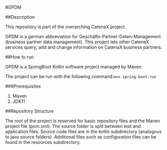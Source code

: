 #GPDM

##Description

This repository is part of the overarching CatenaX project.

GPDM is a german abbreviation for Geschäfts-Partner-Daten-Management (business partner data management). 
This project lets other CatenaX services query, add and change information on CatenaX business partners.

##How to run

GPDM is a SpringBoot Kotlin software project managed by Maven. 

The project can be run with the following command:`mvn spring-boot:run`

###Prerequisites

1. Maven
2. JDK11

##Repository Structure

The root of the project is reserved for basic repository files and the Maven project file (pom.xml).
The source folder is split between test and application files. Source code files are in the kotlin subdirectory (analogous to java source folders). 
Additional files such as configuration files can be found in the resources subdirectory.